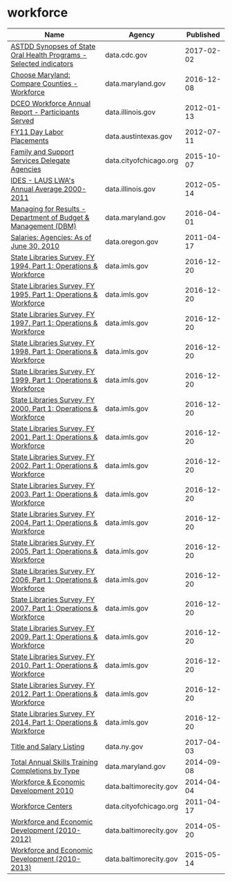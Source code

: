 # workforce

Name | Agency | Published
---- | ---- | ---------
[ASTDD Synopses of State Oral Health Programs - Selected indicators](../datasets/vwmz-4ja3.md) | data.cdc.gov | 2017-02-02
[Choose Maryland: Compare Counties - Workforce](../datasets/q7q7-usgm.md) | data.maryland.gov | 2016-12-08
[DCEO Workforce Annual Report - Participants Served](../datasets/r2kk-a4ve.md) | data.illinois.gov | 2012-01-13
[FY11 Day Labor Placements](../datasets/m9jn-qzir.md) | data.austintexas.gov | 2012-07-11
[Family and Support Services Delegate Agencies](../datasets/jmw7-ijg5.md) | data.cityofchicago.org | 2015-10-07
[IDES - LAUS LWA's Annual Average 2000-2011](../datasets/j4e8-4cec.md) | data.illinois.gov | 2012-05-14
[Managing for Results - Department of Budget & Management (DBM)](../datasets/fw4a-f33r.md) | data.maryland.gov | 2016-04-01
[Salaries: Agencies: As of June 30, 2010](../datasets/ea53-t8fq.md) | data.oregon.gov | 2011-04-17
[State Libraries Survey, FY 1994, Part 1: Operations & Workforce](../datasets/b5vx-qky6.md) | data.imls.gov | 2016-12-20
[State Libraries Survey, FY 1995, Part 1: Operations & Workforce](../datasets/fixd-rw4z.md) | data.imls.gov | 2016-12-20
[State Libraries Survey, FY 1997, Part 1: Operations & Workforce](../datasets/97tr-cf5g.md) | data.imls.gov | 2016-12-20
[State Libraries Survey, FY 1998, Part 1: Operations & Workforce](../datasets/ne6m-kay3.md) | data.imls.gov | 2016-12-20
[State Libraries Survey, FY 1999, Part 1: Operations & Workforce](../datasets/s6bx-erwg.md) | data.imls.gov | 2016-12-20
[State Libraries Survey, FY 2000, Part 1: Operations & Workforce](../datasets/xa7b-pyuw.md) | data.imls.gov | 2016-12-20
[State Libraries Survey, FY 2001, Part 1: Operations & Workforce](../datasets/qxka-nndr.md) | data.imls.gov | 2016-12-20
[State Libraries Survey, FY 2002, Part 1: Operations & Workforce](../datasets/vsm8-pjjt.md) | data.imls.gov | 2016-12-20
[State Libraries Survey, FY 2003, Part 1: Operations & Workforce](../datasets/q2nk-htvf.md) | data.imls.gov | 2016-12-20
[State Libraries Survey, FY 2004, Part 1: Operations & Workforce](../datasets/c4gq-ae2a.md) | data.imls.gov | 2016-12-20
[State Libraries Survey, FY 2005, Part 1: Operations & Workforce](../datasets/vbzm-6ydx.md) | data.imls.gov | 2016-12-20
[State Libraries Survey, FY 2006, Part 1: Operations & Workforce](../datasets/n7fh-zan2.md) | data.imls.gov | 2016-12-20
[State Libraries Survey, FY 2007, Part 1: Operations & Workforce](../datasets/inm4-3tsj.md) | data.imls.gov | 2016-12-20
[State Libraries Survey, FY 2009, Part 1: Operations & Workforce](../datasets/rna2-j7md.md) | data.imls.gov | 2016-12-20
[State Libraries Survey, FY 2010, Part 1: Operations & Workforce](../datasets/cjfg-5pz8.md) | data.imls.gov | 2016-12-20
[State Libraries Survey, FY 2012, Part 1: Operations & Workforce](../datasets/2sms-kv74.md) | data.imls.gov | 2016-12-20
[State Libraries Survey, FY 2014, Part 1: Operations & Workforce](../datasets/ega2-r6pd.md) | data.imls.gov | 2016-12-20
[Title and Salary Listing](../datasets/t3vp-5tka.md) | data.ny.gov | 2017-04-03
[Total Annual Skills Training Completions by Type](../datasets/mks5-i3nm.md) | data.maryland.gov | 2014-09-08
[Workforce & Economic Development 2010](../datasets/8e3m-6y2b.md) | data.baltimorecity.gov | 2014-04-04
[Workforce Centers](../datasets/cs4s-nsna.md) | data.cityofchicago.org | 2011-04-17
[Workforce and Economic Development (2010-2012)](../datasets/hs6f-mzje.md) | data.baltimorecity.gov | 2014-05-20
[Workforce and Economic Development (2010-2013)](../datasets/8hgm-7t56.md) | data.baltimorecity.gov | 2015-05-14

